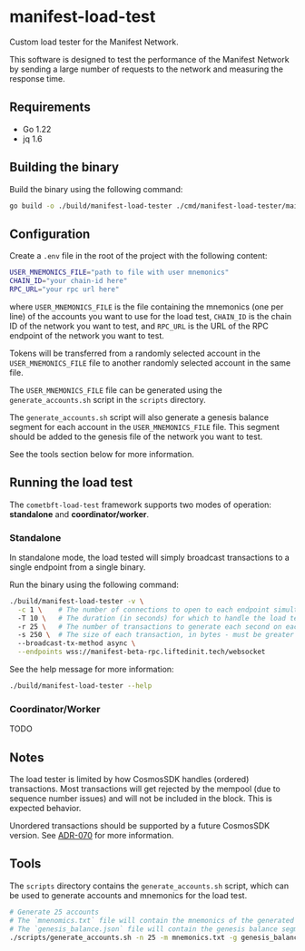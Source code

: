 # manifest-load-test

Custom load tester for the Manifest Network.

This software is designed to test the performance of the Manifest Network by sending a large number of requests to the network and measuring the response time.

## Requirements

- Go 1.22
- jq 1.6

## Building the binary

Build the binary using the following command:

```bash
go build -o ./build/manifest-load-tester ./cmd/manifest-load-tester/main.go 
```

## Configuration

Create a `.env` file in the root of the project with the following content:

```bash
USER_MNEMONICS_FILE="path to file with user mnemonics"
CHAIN_ID="your chain-id here"
RPC_URL="your rpc url here"
````

where `USER_MNEMONICS_FILE` is the file containing the mnemonics (one per line) of the accounts you want to use for the load test, `CHAIN_ID` is the chain ID of the network you want to test, and `RPC_URL` is the URL of the RPC endpoint of the network you want to test.

Tokens will be transferred from a randomly selected account in the `USER_MNEMONICS_FILE` file to another randomly selected account in the same file.

The `USER_MNEMONICS_FILE` file can be generated using the `generate_accounts.sh` script in the `scripts` directory.

The `generate_accounts.sh` script will also generate a genesis balance segment for each account in the `USER_MNEMONICS_FILE` file. This segment should be added to the genesis file of the network you want to test. 

See the tools section below for more information.

## Running the load test

The `cometbft-load-test` framework supports two modes of operation: **standalone** and **coordinator/worker**.

### Standalone

In standalone mode, the load tested will simply broadcast transactions to a single endpoint from a single binary.

Run the binary using the following command:

```bash
./build/manifest-load-tester -v \
  -c 1 \    # The number of connections to open to each endpoint simultaneously
  -T 10 \   # The duration (in seconds) for which to handle the load test
  -r 25 \   # The number of transactions to generate each second on each connection, to each endpoint
  -s 250 \  # The size of each transaction, in bytes - must be greater than 40
  --broadcast-tx-method async \
  --endpoints wss://manifest-beta-rpc.liftedinit.tech/websocket
```

See the help message for more information:

```bash
./build/manifest-load-tester --help
```

### Coordinator/Worker

TODO

## Notes

The load tester is limited by how CosmosSDK handles (ordered) transactions. Most transactions will get rejected by the mempool (due to sequence number issues) and will not be included in the block. This is expected behavior.

Unordered transactions should be supported by a future CosmosSDK version. See [ADR-070](https://github.com/cosmos/cosmos-sdk/blob/main/docs/architecture/adr-070-unordered-transactions.md) for more information.

## Tools

The `scripts` directory contains the `generate_accounts.sh` script, which can be used to generate accounts and mnemonics for the load test.

```bash
# Generate 25 accounts 
# The `mnenomics.txt` file will contain the mnemonics of the generated accounts, one per line. 
# The `genesis_balance.json` file will contain the genesis balance segment for each account.
./scripts/generate_accounts.sh -n 25 -m mnemonics.txt -g genesis_balance.json
```

